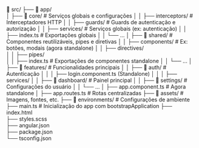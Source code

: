 📂 src/
 ├── 📂 app/                
 │   ├── 📂 core/          # Serviços globais e configurações
 │   │   ├── interceptors/ # Interceptadores HTTP
 │   │   ├── guards/       # Guards de autenticação e autorização
 │   │   ├── services/     # Serviços globais (ex: autenticação)
 │   │   ├── index.ts      # Exportações globais
 │   │   └── ...
 │   ├── 📂 shared/        # Componentes reutilizáveis, pipes e diretivas
 │   │   ├── components/   # Ex: botões, modais (agora standalone)
 │   │   ├── directives/   
 │   │   ├── pipes/       
 │   │   ├── index.ts      # Exportações de componentes standalone
 │   │   └── ...
 │   ├── 📂 features/      # Funcionalidades principais
 │   │   ├── 📂 auth/      # Autenticação
 │   │   │    ├── login.component.ts (Standalone)
 │   │   │    ├── services/
 │   │   ├── 📂 dashboard/  # Painel principal
 │   │   ├── 📂 settings/   # Configurações do usuário
 │   │   └── ...
 │   ├── app.component.ts  # Agora standalone
 │   ├── app.routes.ts     # Rotas centralizadas
 ├── 📂 assets/            # Imagens, fontes, etc.
 ├── 📂 environments/      # Configurações de ambiente
 ├── main.ts               # Inicialização do app com bootstrapApplication
 ├── index.html           
 ├── styles.scss          
 ├── angular.json         
 ├── package.json        
 └── tsconfig.json        
